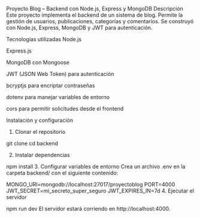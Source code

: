 Proyecto Blog – Backend con Node.js, Express y MongoDB
Descripción
Este proyecto implementa el backend de un sistema de blog. Permite la gestión de usuarios, publicaciones, categorías y comentarios. Se construyó con Node.js, Express, MongoDB y JWT para autenticación.

Tecnologías utilizadas
Node.js

Express.js

MongoDB con Mongoose

JWT (JSON Web Token) para autenticación

bcryptjs para encriptar contraseñas

dotenv para manejar variables de entorno

cors para permitir solicitudes desde el frontend

Instalación y configuración
1. Clonar el repositorio

git clone <url-del-repositorio>
cd backend

2. Instalar dependencias

npm install
3. Configurar variables de entorno
Crea un archivo .env en la carpeta backend/ con el siguiente contenido:


MONGO_URI=mongodb://localhost:27017/proyectoblog
PORT=4000
JWT_SECRET=mi_secreto_super_seguro
JWT_EXPIRES_IN=7d
4. Ejecutar el servidor

npm run dev
El servidor estará corriendo en http://localhost:4000.